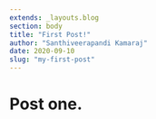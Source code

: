 ```yaml
---
extends: _layouts.blog
section: body
title: "First Post!"
author: "Santhiveerapandi Kamaraj"
date: 2020-09-10
slug: "my-first-post"
---
```


<h1>Post one.</h1>
